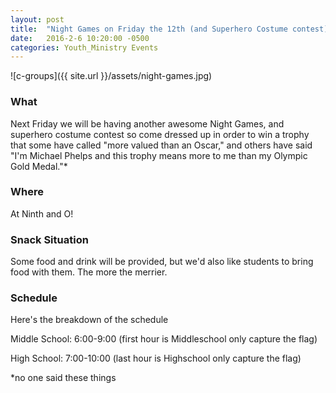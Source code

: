```yaml
---
layout: post
title:  "Night Games on Friday the 12th (and Superhero Costume contest)"
date:   2016-2-6 10:20:00 -0500
categories: Youth_Ministry Events
---
```


![c-groups]({{ site.url }}/assets/night-games.jpg)

### What

Next Friday we will be having another awesome Night Games, and superhero costume contest so come dressed up in order to win a trophy that some have called "more valued than an Oscar," and others have said "I'm Michael Phelps and this trophy means more to me than my Olympic Gold Medal."*

### Where 

At Ninth and O!

### Snack Situation

Some food and drink will be provided, but we'd also like students to bring food with them. The more the merrier.

### Schedule

Here's the breakdown of the schedule

Middle School: 6:00-9:00 
(first hour is Middleschool only capture the flag)

High School: 7:00-10:00 
(last hour is Highschool only capture the flag)

*no one said these things